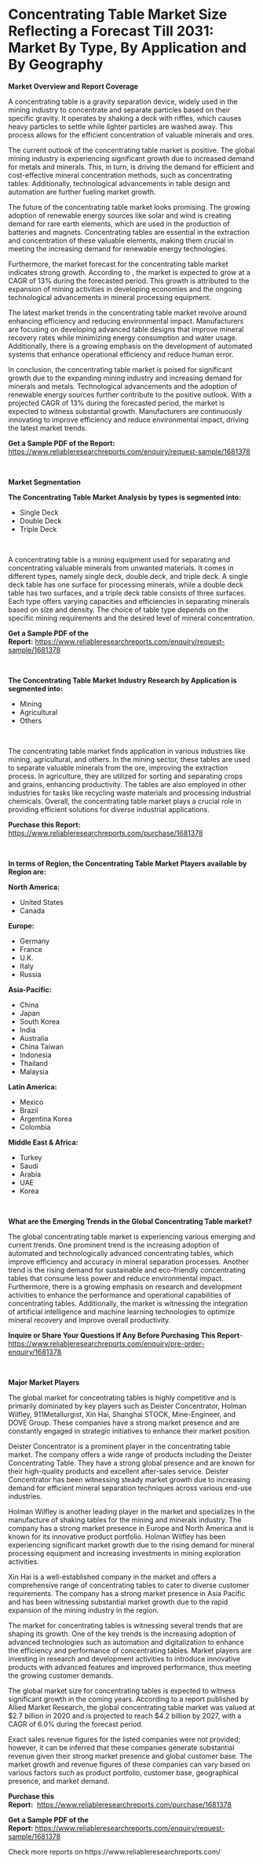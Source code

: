 <p><h1>Concentrating Table Market Size Reflecting a Forecast Till 2031: Market By Type, By Application and By Geography</h1></p><p><strong>Market Overview and Report Coverage</strong></p>
<p><p>A concentrating table is a gravity separation device, widely used in the mining industry to concentrate and separate particles based on their specific gravity. It operates by shaking a deck with riffles, which causes heavy particles to settle while lighter particles are washed away. This process allows for the efficient concentration of valuable minerals and ores.</p><p>The current outlook of the concentrating table market is positive. The global mining industry is experiencing significant growth due to increased demand for metals and minerals. This, in turn, is driving the demand for efficient and cost-effective mineral concentration methods, such as concentrating tables. Additionally, technological advancements in table design and automation are further fueling market growth.</p><p>The future of the concentrating table market looks promising. The growing adoption of renewable energy sources like solar and wind is creating demand for rare earth elements, which are used in the production of batteries and magnets. Concentrating tables are essential in the extraction and concentration of these valuable elements, making them crucial in meeting the increasing demand for renewable energy technologies.</p><p>Furthermore, the market forecast for the concentrating table market indicates strong growth. According to , the market is expected to grow at a CAGR of 13% during the forecasted period. This growth is attributed to the expansion of mining activities in developing economies and the ongoing technological advancements in mineral processing equipment.</p><p>The latest market trends in the concentrating table market revolve around enhancing efficiency and reducing environmental impact. Manufacturers are focusing on developing advanced table designs that improve mineral recovery rates while minimizing energy consumption and water usage. Additionally, there is a growing emphasis on the development of automated systems that enhance operational efficiency and reduce human error.</p><p>In conclusion, the concentrating table market is poised for significant growth due to the expanding mining industry and increasing demand for minerals and metals. Technological advancements and the adoption of renewable energy sources further contribute to the positive outlook. With a projected CAGR of 13% during the forecasted period, the market is expected to witness substantial growth. Manufacturers are continuously innovating to improve efficiency and reduce environmental impact, driving the latest market trends.</p></p>
<p><strong>Get a Sample PDF of the Report:</strong> <a href="https://www.reliableresearchreports.com/enquiry/request-sample/1681378">https://www.reliableresearchreports.com/enquiry/request-sample/1681378</a></p>
<p>&nbsp;</p>
<p><strong>Market Segmentation</strong></p>
<p><strong>The Concentrating Table Market Analysis by types is segmented into:</strong></p>
<p><ul><li>Single Deck</li><li>Double Deck</li><li>Triple Deck</li></ul></p>
<p>&nbsp;</p>
<p><p>A concentrating table is a mining equipment used for separating and concentrating valuable minerals from unwanted materials. It comes in different types, namely single deck, double deck, and triple deck. A single deck table has one surface for processing minerals, while a double deck table has two surfaces, and a triple deck table consists of three surfaces. Each type offers varying capacities and efficiencies in separating minerals based on size and density. The choice of table type depends on the specific mining requirements and the desired level of mineral concentration.</p></p>
<p><strong>Get a Sample PDF of the Report:</strong>&nbsp;<a href="https://www.reliableresearchreports.com/enquiry/request-sample/1681378">https://www.reliableresearchreports.com/enquiry/request-sample/1681378</a></p>
<p>&nbsp;</p>
<p><strong>The Concentrating Table Market Industry Research by Application is segmented into:</strong></p>
<p><ul><li>Mining</li><li>Agricultural</li><li>Others</li></ul></p>
<p>&nbsp;</p>
<p><p>The concentrating table market finds application in various industries like mining, agricultural, and others. In the mining sector, these tables are used to separate valuable minerals from the ore, improving the extraction process. In agriculture, they are utilized for sorting and separating crops and grains, enhancing productivity. The tables are also employed in other industries for tasks like recycling waste materials and processing industrial chemicals. Overall, the concentrating table market plays a crucial role in providing efficient solutions for diverse industrial applications.</p></p>
<p><strong>Purchase this Report:</strong>&nbsp; <a href="https://www.reliableresearchreports.com/purchase/1681378">https://www.reliableresearchreports.com/purchase/1681378</a></p>
<p>&nbsp;</p>
<p><strong>In terms of Region, the Concentrating Table Market Players available by Region are:</strong></p>
<p>
    <p> <strong> North America: </strong>
        <ul>
            <li>United States</li>
            <li>Canada</li>
        </ul>
        </p> 
    <p> <strong> Europe: </strong>
        <ul>
            <li>Germany</li>
            <li>France</li>
            <li>U.K.</li>
            <li>Italy</li>
            <li>Russia</li>
        </ul>
        </p> 
    <p> <strong> Asia-Pacific: </strong>
        <ul>
            <li>China</li>
            <li>Japan</li>
            <li>South Korea</li>
            <li>India</li>
            <li>Australia</li>
            <li>China Taiwan</li>
            <li>Indonesia</li>
            <li>Thailand</li>
            <li>Malaysia</li>
        </ul>
        </p> 
    <p> <strong> Latin America: </strong>
        <ul>
            <li>Mexico</li>
            <li>Brazil</li>
            <li>Argentina Korea</li>
            <li>Colombia</li>
        </ul>
        </p> 
    <p> <strong> Middle East & Africa: </strong>
        <ul>
            <li>Turkey</li>
            <li>Saudi</li>
            <li>Arabia</li>
            <li>UAE</li>
            <li>Korea</li>
        </ul>
    </p>
    </p>
<p>&nbsp;</p>
<p><strong>What are the Emerging Trends in the Global Concentrating Table market?</strong></p>
<p><p>The global concentrating table market is experiencing various emerging and current trends. One prominent trend is the increasing adoption of automated and technologically advanced concentrating tables, which improve efficiency and accuracy in mineral separation processes. Another trend is the rising demand for sustainable and eco-friendly concentrating tables that consume less power and reduce environmental impact. Furthermore, there is a growing emphasis on research and development activities to enhance the performance and operational capabilities of concentrating tables. Additionally, the market is witnessing the integration of artificial intelligence and machine learning technologies to optimize mineral recovery and improve overall productivity.</p></p>
<p><strong>Inquire or Share Your Questions If Any Before Purchasing This Report</strong>- <a href="https://www.reliableresearchreports.com/enquiry/pre-order-enquiry/1681378">https://www.reliableresearchreports.com/enquiry/pre-order-enquiry/1681378</a></p>
<p>&nbsp;</p>
<p><strong>Major Market Players</strong></p>
<p><p>The global market for concentrating tables is highly competitive and is primarily dominated by key players such as Deister Concentrator, Holman Wilfley, 911Metallurgist, Xin Hai, Shanghai STOCK, Mine-Engineer, and DOVE Group. These companies have a strong market presence and are constantly engaged in strategic initiatives to enhance their market position.</p><p>Deister Concentrator is a prominent player in the concentrating table market. The company offers a wide range of products including the Deister Concentrating Table. They have a strong global presence and are known for their high-quality products and excellent after-sales service. Deister Concentrator has been witnessing steady market growth due to increasing demand for efficient mineral separation techniques across various end-use industries.</p><p>Holman Wilfley is another leading player in the market and specializes in the manufacture of shaking tables for the mining and minerals industry. The company has a strong market presence in Europe and North America and is known for its innovative product portfolio. Holman Wilfley has been experiencing significant market growth due to the rising demand for mineral processing equipment and increasing investments in mining exploration activities.</p><p>Xin Hai is a well-established company in the market and offers a comprehensive range of concentrating tables to cater to diverse customer requirements. The company has a strong market presence in Asia Pacific and has been witnessing substantial market growth due to the rapid expansion of the mining industry in the region.</p><p>The market for concentrating tables is witnessing several trends that are shaping its growth. One of the key trends is the increasing adoption of advanced technologies such as automation and digitalization to enhance the efficiency and performance of concentrating tables. Market players are investing in research and development activities to introduce innovative products with advanced features and improved performance, thus meeting the growing customer demands.</p><p>The global market size for concentrating tables is expected to witness significant growth in the coming years. According to a report published by Allied Market Research, the global concentrating table market was valued at $2.7 billion in 2020 and is projected to reach $4.2 billion by 2027, with a CAGR of 6.0% during the forecast period.</p><p>Exact sales revenue figures for the listed companies were not provided; however, it can be inferred that these companies generate substantial revenue given their strong market presence and global customer base. The market growth and revenue figures of these companies can vary based on various factors such as product portfolio, customer base, geographical presence, and market demand.</p></p>
<p><strong>Purchase this Report:</strong>&nbsp;&nbsp;<a href="https://www.reliableresearchreports.com/purchase/1681378">https://www.reliableresearchreports.com/purchase/1681378</a></p>
<p></p>
<p><strong>Get a Sample PDF of the Report:</strong>&nbsp;<a href="https://www.reliableresearchreports.com/enquiry/request-sample/1681378">https://www.reliableresearchreports.com/enquiry/request-sample/1681378</a></p>
<p>Check more reports on https://www.reliableresearchreports.com/</p>